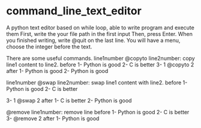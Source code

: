 # command_line_text_editor
A python text editor based on while loop, able to write program and execute them
First, write the your file path in the first input Then, press Enter. When you finished writing, write @quit on the last line. You will have a menu, choose the integer before the text.

There are some useful commands.
line1number @copyto line2number: copy line1 content to line2. 
before 
1- Python is good 
2- C is better 
3- 1 @copyto 2 
after 
1- Python is good 
2- Python is good

line1number @swap line2number: swap line1 content with line2. 
before 
1- Python is good 
2- C is better 

3- 1 @swap 2 
after 
1- C is better 
2- Python is good

@remove line1number: remove line 
before 
1- Python is good 
2- C is better 
3- @remove 2 
after 
1- Python is good

